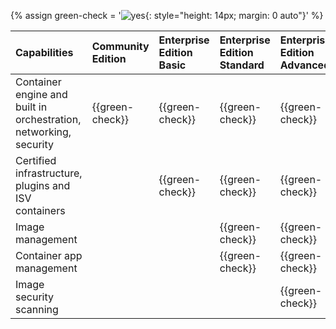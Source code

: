 {% assign green-check = '![yes](/engine/installation/images/green-check.svg){: style="height: 14px; margin: 0 auto"}' %}

|  Capabilities                                                                 | Community Edition | Enterprise Edition Basic | Enterprise Edition Standard | Enterprise Edition Advanced |
|:------------------------------------------------------------------|:------------------|:-------------------------|:----------------------------|:----------------------------|
| Container engine and built in orchestration, networking, security | {{green-check}}   | {{green-check}}          | {{green-check}}             | {{green-check}}             |
| Certified infrastructure, plugins and ISV containers              |                   | {{green-check}}          | {{green-check}}             | {{green-check}}             |
| Image management                                                  |                   |                          | {{green-check}}             | {{green-check}}             |
| Container app management                                          |                   |                          | {{green-check}}             | {{green-check}}             |
| Image security scanning                                           |                   |                          |                             | {{green-check}}             |
